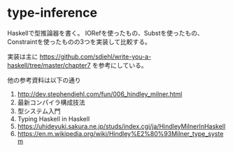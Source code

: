 # type-inference

Haskellで型推論器を書く。
IORefを使ったもの、Substを使ったもの、Constraintを使ったものの3つを実装して比較する。

実装は主に https://github.com/sdiehl/write-you-a-haskell/tree/master/chapter7 を参考にしている。

他の参考資料は以下の通り

1. http://dev.stephendiehl.com/fun/006_hindley_milner.html
2. 最新コンパイラ構成技法
3. 型システム入門
4. Typing Haskell in Haskell
5. https://uhideyuki.sakura.ne.jp/studs/index.cgi/ja/HindleyMilnerInHaskell
6. https://en.m.wikipedia.org/wiki/Hindley%E2%80%93Milner_type_system
